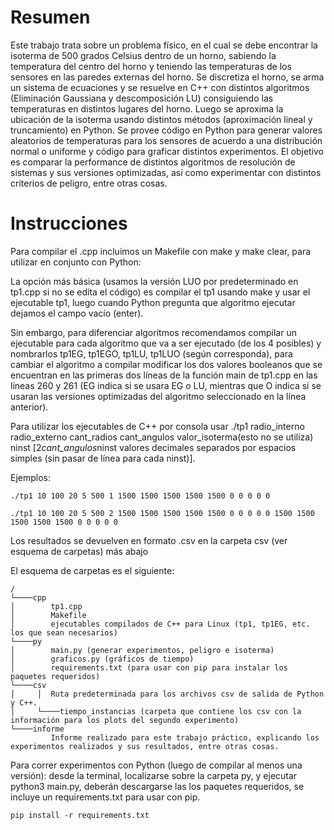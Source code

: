 # Resumen

Este trabajo trata sobre un problema físico, en el cual se debe encontrar la isoterma de 500 grados Celsius dentro de un horno, sabiendo la temperatura del centro del horno y teniendo las temperaturas de los sensores en las paredes externas del horno.
Se discretiza el horno, se arma un sistema de ecuaciones y se resuelve en C++ con distintos algoritmos (Eliminación Gaussiana y descomposición LU) consiguiendo las temperaturas en distintos lugares del horno.
Luego se aproxima la ubicación de la isoterma usando distintos métodos (aproximación lineal y truncamiento) en Python. Se provee código en Python para generar valores aleatorios de temperaturas para los sensores de acuerdo a una distribución normal o uniforme y código para graficar distintos experimentos.
El objetivo es comparar la performance de distintos algoritmos de resolución de sistemas y sus versiones optimizadas, así como experimentar con distintos criterios de peligro, entre otras cosas.

# Instrucciones

Para compilar el .cpp incluimos un Makefile con make y make clear, para utilizar en conjunto con Python:

La opción más básica (usamos la versión LUO por predeterminado en tp1.cpp si no se edita el código) es compilar el tp1 usando make y usar el ejecutable tp1, luego cuando Python pregunta que algoritmo ejecutar dejamos el campo vacío (enter).

Sin embargo, para diferenciar algoritmos recomendamos compilar un ejecutable para cada algoritmo que va a ser ejecutado (de los 4 posibles) y nombrarlos tp1EG, tp1EGO, tp1LU, tp1LUO (según corresponda), para cambiar el algoritmo a compilar modificar los dos valores booleanos que se encuentran en las primeras dos líneas de la función main de tp1.cpp en las líneas 260 y 261 (EG indica si se usara EG o LU, mientras que O indica si se usaran las versiones optimizadas del algoritmo seleccionado en la línea anterior).


Para utilizar los ejecutables de C++ por consola usar ./tp1 radio_interno radio_externo cant_radios cant_angulos valor_isoterma(esto no se utiliza) ninst [2*cant_angulos*ninst valores decimales separados por espacios simples (sin pasar de línea para cada ninst)].


Ejemplos:
```
./tp1 10 100 20 5 500 1 1500 1500 1500 1500 1500 0 0 0 0 0
```
```
./tp1 10 100 20 5 500 2 1500 1500 1500 1500 1500 0 0 0 0 0 1500 1500 1500 1500 1500 0 0 0 0 0
```

Los resultados se devuelven en formato .csv en la carpeta csv (ver esquema de carpetas) más abajo


El esquema de carpetas es el siguiente:
```
/
└────cpp
│        tp1.cpp
│        Makefile
│        ejecutables compilados de C++ para Linux (tp1, tp1EG, etc. los que sean necesarios)
└────py
│        main.py (generar experimentos, peligro e isoterma)
│        graficos.py (gráficos de tiempo)
│        requirements.txt (para usar con pip para instalar los paquetes requeridos)
└────csv
│     │  Ruta predeterminada para los archivos csv de salida de Python y C++.
│     └────tiempo_instancias (carpeta que contiene los csv con la información para los plots del segundo experimento)
└────informe
         Informe realizado para este trabajo práctico, explicando los experimentos realizados y sus resultados, entre otras cosas.
```

Para correr experimentos con Python (luego de compilar al menos una versión): desde la terminal, localizarse sobre la carpeta py, y ejecutar python3 main.py, deberán descargarse las los paquetes requeridos, se incluye un requirements.txt para usar con pip.


```
pip install -r requirements.txt
```
